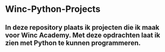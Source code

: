 # Winc-Python-Projects

## In deze repository plaats ik projecten die ik maak voor Winc Academy. Met deze opdrachten laat ik zien met Python te kunnen programmeren.
